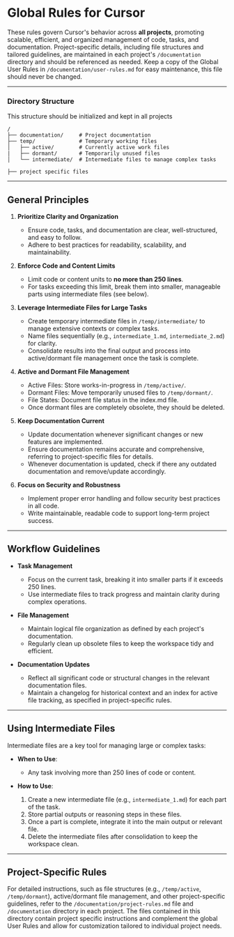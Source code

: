 # Global Rules for Cursor

These rules govern Cursor's behavior across **all projects**, promoting scalable, efficient, and organized management of code, tasks, and documentation. Project-specific details, including file structures and tailored guidelines, are maintained in each project's `/documentation` directory and should be referenced as needed. Keep a copy of the Global User Rules in `/documentation/user-rules.md` for easy maintenance, this file should never be changed.

---

### Directory Structure

This structure should be initialized and kept in all projects

```
/
├── documentation/     # Project documentation
├── temp/              # Temporary working files
│   ├── active/        # Currently active work files
|   ├── dormant/       # Temporarily unused files
│   └── intermediate/  # Intermediate files to manage complex tasks
     
├── project specific files
```

---

## General Principles

1. **Prioritize Clarity and Organization**  
   - Ensure code, tasks, and documentation are clear, well-structured, and easy to follow.  
   - Adhere to best practices for readability, scalability, and maintainability.

2. **Enforce Code and Content Limits**  
   - Limit code or content units to **no more than 250 lines**.  
   - For tasks exceeding this limit, break them into smaller, manageable parts using intermediate files (see below).

3. **Leverage Intermediate Files for Large Tasks**  
   - Create temporary intermediate files in `/temp/intermediate/` to manage extensive contexts or complex tasks.  
   - Name files sequentially (e.g., `intermediate_1.md`, `intermediate_2.md`) for clarity.  
   - Consolidate results into the final output and process into active/dormant file management once the task is complete.

4. **Active and Dormant File Management**
   - Active Files: Store works-in-progress in `/temp/active/`.
   - Dormant Files: Move temporarily unused files to `/temp/dormant/`.
   - File States: Document file status in the index.md file.
   - Once dormant files are completely obsolete, they should be deleted.

5. **Keep Documentation Current**  
   - Update documentation whenever significant changes or new features are implemented.  
   - Ensure documentation remains accurate and comprehensive, referring to project-specific files for details.
   - Whenever documentation is updated, check if there any outdated documentation and remove/update accordingly.

6. **Focus on Security and Robustness**  
   - Implement proper error handling and follow security best practices in all code.  
   - Write maintainable, readable code to support long-term project success.

---

## Workflow Guidelines

- **Task Management**  
  - Focus on the current task, breaking it into smaller parts if it exceeds 250 lines.  
  - Use intermediate files to track progress and maintain clarity during complex operations.

- **File Management**  
  - Maintain logical file organization as defined by each project's documentation.  
  - Regularly clean up obsolete files to keep the workspace tidy and efficient.

- **Documentation Updates**  
  - Reflect all significant code or structural changes in the relevant documentation files.  
  - Maintain a changelog for historical context and an index for active file tracking, as specified in project-specific rules.

---

## Using Intermediate Files

Intermediate files are a key tool for managing large or complex tasks:

- **When to Use**:  
  - Any task involving more than 250 lines of code or content.  

- **How to Use**:  
  1. Create a new intermediate file (e.g., `intermediate_1.md`) for each part of the task.  
  2. Store partial outputs or reasoning steps in these files.  
  3. Once a part is complete, integrate it into the main output or relevant file.  
  4. Delete the intermediate files after consolidation to keep the workspace clean.

---

## Project-Specific Rules

For detailed instructions, such as file structures (e.g., `/temp/active`, `/temp/dormant`), active/dormant file management, and other project-specific guidelines, refer to the `/documentation/project-rules.md` file and `/documentation` directory in each project. The files contained in this directory contain project specific instructions and complement the global User Rules and allow for customization tailored to individual project needs. 